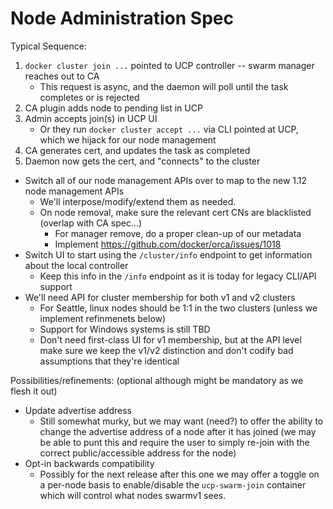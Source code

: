 # Node Administration Spec

Typical Sequence:
1. `docker cluster join ...` pointed to UCP controller -- swarm manager reaches out to CA
    * This request is async, and the daemon will poll until the task completes or is rejected
2. CA plugin adds node to pending list in UCP
3. Admin accepts join(s) in UCP UI
    * Or they run `docker cluster accept ...` via CLI pointed at UCP, which we hijack for our node management
4. CA generates cert, and updates the task as completed
5. Daemon now gets the cert, and "connects" to the cluster

* Switch all of our node management APIs over to map to the new 1.12 node management APIs
    * We'll interpose/modify/extend them as needed.
    * On node removal, make sure the relevant cert CNs are blacklisted (overlap with CA spec...)
        * For manager remove, do a proper clean-up of our metadata
        * Implement https://github.com/docker/orca/issues/1018
* Switch UI to start using the `/cluster/info` endpoint to get information about the local controller
    * Keep this info in the `/info` endpoint as it is today for legacy CLI/API support
* We'll need API for cluster membership for both v1 and v2 clusters
    * For Seattle, linux nodes should be 1:1 in the two clusters (unless we implement refinmenets below)
    * Support for Windows systems is still TBD
    * Don't need first-class UI for v1 membership, but at the API level make sure we keep the v1/v2 distinction and don't codify bad assumptions that they're identical

Possibilities/refinements: (optional although might be mandatory as we flesh it out)
* Update advertise address
    * Still somewhat murky, but we may want (need?) to offer the ability to change the advertise address of a node after it has joined (we may be able to punt this and require the user to simply re-join with the correct public/accessible address for the node)
* Opt-in backwards compatibility
    * Possibly for the next release after this one we may offer a toggle on a per-node basis to enable/disable the `ucp-swarm-join` container which will control what nodes swarmv1 sees.

